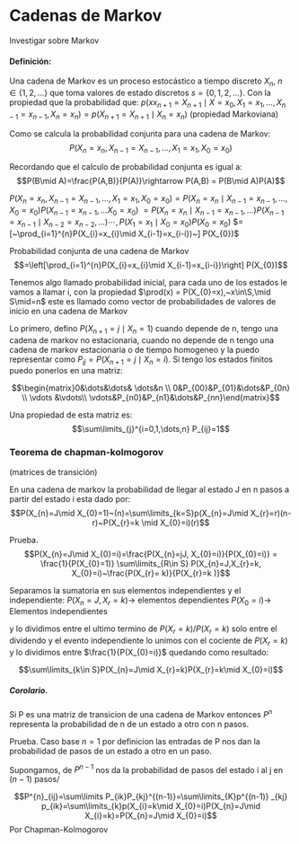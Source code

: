 # Cadenas de Markov
Investigar sobre Markov

#### Definición:
Una cadena de Markov es un proceso estocástico a tiempo discreto $X_{n},~n\in\{1,2,\dots\}$ que toma valores de estado discretos $s=\{0,1,2,\dots\}$. Con la propiedad que la probabilidad que: $p(xx_{n+1}=X_{n+1}\mid X=x_{0}, X_{1}=x_{1},\dots, X_{n-1}=x_{n-1},X_{n}=x_{n})=p(X_{n+1}=X_{n+1}\mid X_{n}=x_{n})$ (propiedad Markoviana) 

Como se calcula la probabilidad conjunta para una cadena de Markov: 
$$P(X_{n}=x_{n},X_{n-1}=X_{n-1},\dots,X_{1}=x_{1},X_{0}=x_{0})$$

Recordando que el calculo de probabilidad conjunta es igual a:
$$P(B\mid A)=\frac{P(A,B)}{P(A)}\rightarrow P(A,B) = P(B\mid A)P(A)$$

$P(X_{n}=x_{n},X_{n-1}=X_{n-1},\dots,X_{1}=x_{1},X_{0}=x_{0}) = P(X_{n}=x_{n}\mid X_{n-1}=x_{n-1},\dots,X_{0}=x_{0})P(X_{n-1}=x_{n-1},\dots X_{0}=x_{0})$
$=P(X_{n}=x_{n}\mid X_{n-1}=x_{n-1},\dots)P(X_{n-1}=x_{n-1}\mid X_{n-2}=x_{n-2},\dots)\cdots,P(X_{1}=x_{1}\mid X_{0}=x_{0})P(X_{0}=x_{0})$ 
$=[~\prod_{i=1}^{n}P(X_{i}=x_{i}\mid X_{i-1}=x_{i-i})~] P(X_{0})$ 

Probabilidad conjunta de una cadena de Markov
$$=\left[\prod_{i=1}^{n}P(X_{i}=x_{i}\mid X_{i-1}=x_{i-i})\right]  P(X_{0})$$

Tenemos algo llamado probabilidad inicial, para cada uno de los estados le vamos a llamar i, con la propiedad $\prod(x) = P(X_{0}=x),~x\in\S,\mid S\mid=n$ este es llamado como vector de probabilidades de valores de inicio en una cadena de Markov

Lo primero, defino $P(X_{n+1}=j\mid X_{n}=1)$ cuando depende de n, tengo una cadena de markov no estacionaria, cuando no depende de n tengo una cadena de markov estacionaria o de tiempo homogeneo y la puedo representar como $P_{ij}=P(X_{n+1}=j\mid X_{n}=i)$. Si tengo los estados finitos puedo ponerlos en una matriz:

$$\begin{matrix}0&\dots&\dots& \dots&n \\ 0&P_{00}&P_{01}&\dots&P_{0n} \\ \vdots &\vdots\\ \vdots&P_{n0}&P_{n1}&\dots&P_{nn}\end{matrix}$$

Una propiedad de esta matriz es:
$$\sum\limits_{j}^{i=0,1,\dots,n} P_{ij}=1$$
### Teorema de chapman-kolmogorov
(matrices de transición)

En una cadena de markov la probabilidad de llegar al estado J en n pasos a partir del estado i esta dado por:
$$P(X_{n}=J\mid X_{0}=1)~(n)=\sum\limits_{k=S}p(X_{n}=J\mid X_{r}=r)(n-r)~P(X_{r}=k \mid X_{0}=i)(r)$$

Prueba.
$$P(X_{n}=J\mid X_{0}=i)=\frac{P(X_{n}=jJ, X_{0}=i)}{P(X_{0}=i)} = \frac{1}{P(X_{0}=1)} \sum\limits_{R\in S} P(X_{n}=J,X_{r}=k, X_{0}=i)~\frac{P(X_{r}= k)}{P(X_{r}=k )}$$

Separamos la sumatoria en sus elementos independientes y el independiente:
$P(X_{n}=J, X_{r}=k)\rightarrow$ elementos dependientes
$P(X_{0}=i)\rightarrow$ Elementos independientes

y lo dividimos entre el ultimo termino de $P(X_{r}=k) / P(X_{r}=k)$ solo entre el dividendo
y el evento independiente lo unimos con el cociente de $P(X_{r}=k)$ y lo dividimos entre $\frac{1}{P(X_{0}=i)}$ quedando como resultado:

$$\sum\limits_{k\in S}P(X_{n}=J\mid X_{r}=k)P(X_{r}=k\mid X_{0}=i)$$

##### Corolario.
Si P es una matriz de transicion de una cadena de Markov entonces $P^{n}$ representa la probabilidad de n de un estado a otro con n pasos.

Prueba.
Caso base $n=1$ por definicion las entradas de P nos dan la probabilidad de pasos de un estado a otro en un paso.

Supongamos, de $P^{n-1}$ nos da la probabilidad de pasos del estado i al j en $(n-1)$ pasos/

$$P^{n}_{ij}=\sum\limits P_{ik}P_{kj}^{(n-1)}=\sum\limits_{K}p^{(n-1)} _{kj} p_{ik}=\sum\limits_{k}p(X_{i}=k\mid X_{0}=i)P(X_{n}=J\mid X_{i}=k)=P(X_{n}=J\mid X_{0}=i)$$
Por Chapman-Kolmogorov
